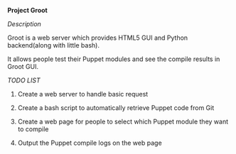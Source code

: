 **Project Groot**

_Description_

Groot is a web server which provides HTML5 GUI and Python backend(along with little bash).

It allows people test their Puppet modules and see the compile results in Groot GUI.

_TODO LIST_

1. Create a web server to handle basic request

2. Create a bash script to automatically retrieve Puppet code 
from Git
3. Create a web page for people to select which Puppet module they want to
compile
4. Output the Puppet compile logs on the web page